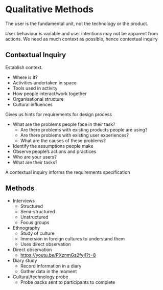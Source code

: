 # Qualitative Methods

The user is the fundamental unit, not the technology or the product.

User behaviour is variable and user intentions may not be apparent from actions.
We need as much context as possible, hence contextual inquiry

## Contextual Inquiry

Establish context.

* Where is it?
* Activities undertaken in space
* Tools used in activity
* How people interact/work together
* Organisational structure
* Cultural influences

Gives us hints for requirements for design process

* What are the problems people face in their task?
  * Are there problems with existing products people are using?
  * Are there problems with existing user experiences? 
  * What are the causes of these problems? 
* Identify the assumptions people make
* Observe people’s actions and practices
* Who are your users?
* What are their tasks?

A contextual inquiry informs the requirements specification

## Methods

* Interviews
  * Structured
  * Semi-structured
  * Unstructured
  * Focus groups
* Ethnography
  * Study of culture
  * Immersion in foreign cultures to understand them
  * Uses direct observation
* Direct observation
  * https://youtu.be/PXznmGz2fy4?t=8
* Diary study
  * Record information in a diary
  * Gather data in the moment
* Cultural/technology probe
  * Probe packs sent to participants to complete

